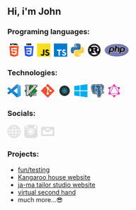 ## Hi, i'm John

### Programing languages:
<a href="https://html.spec.whatwg.org/multipage/" target="_blank"><img src="/images/html.png" height="30px"></a>&nbsp;
<a href="https://www.w3schools.com/css/" target="_blank"><img src="/images/css.png" height="30px"></a>&nbsp;
<a href="https://developer.mozilla.org/en-US/docs/Web/JavaScript" target="_blank"><img src="/images/js.png" height="30px"></a>&nbsp;
<a href="https://www.typescriptlang.org/" target="_blank"><img src="/images/ts.png" height="30px"></a>&nbsp;
<a href="https://www.python.org/" target="_blank"><img src="/images/python.png" height="30px"></a>&nbsp;
<a href="https://www.rust-lang.org/" target="_blank"><img src="/images/rust.png" height="30px"></a>&nbsp;
<a href="https://www.php.net/" target="_blank"><img src="/images/php.png" height="30px"></a>&nbsp;


### Technologies:
<a href="https://code.visualstudio.com/" target="_blank"><img src="/images/vscode.png" height="30px"></a>&nbsp;
<a href="https://www.vim.org/" target="_blank"><img src="/images/vim.png" height="30px"></a>&nbsp;
<a href="https://git-scm.com/" target="_blank"><img src="/images/git.png" height="30px"></a>&nbsp;
<a href="https://reactjs.org/" target="_blank"><img src="/images/react.png" height="30px"></a>&nbsp;
<a href="https://www.microsoft.com/windows/" target="_blank"><img src="/images/windows.png" height="30px"></a>&nbsp;
<a href="https://www.postgresql.org/" target="_blank"><img src="/images/original/psql.png" height="30px"></a>&nbsp;
<a href="https://graphql.org/" target="_blank"><img src="/images/gql.png" height="30px"></a>&nbsp;

### Socials:
  <a href="http://janstaffa.cz" target="_blank"><img src="/images/website.png" height="30px"></a>&nbsp;
  <a href="https://www.instagram.com/janstaffa/" target="_blank"><img src="/images/instagram.png" height="30px"></a>&nbsp;
  <a href="mailto:jstaffa@janstaffa.cz" target="_blank"><img src="/images/email.png" height="30px"></a>&nbsp;
### Projects:
  - [fun/testing](https://janstaffa.github.io/)
  - [Kangaroo house website](http://klokanek-sterboholy.cz/)
  - [ja-ma tailor studio website](https://ja-ma.cz/)
  - [virtual second hand](http://bazarek.jednoduse.cz/)
  - much more...😎
